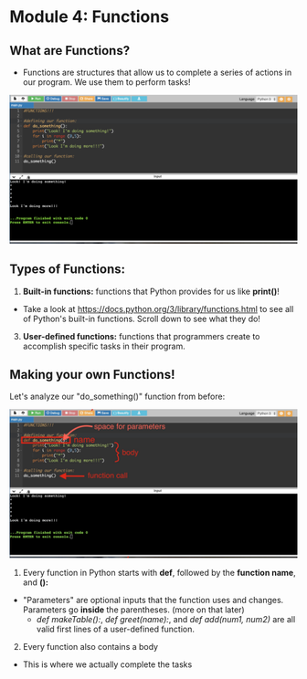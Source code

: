 # Module 4: Functions

## What are Functions?
* Functions are structures that allow us to complete a series of actions in our program. We use them to perform tasks!

<img src="https://github.com/anorris25/BeginnerCSManual/blob/a6f409a8635337a95234dd67dde936694c0428b6/Images/Functions%20Example.png" alt="app store" width="800"/>

## Types of Functions:
1. __Built-in functions:__ functions that Python provides for us like __print()__!
* Take a look at https://docs.python.org/3/library/functions.html to see all of Python's built-in functions. Scroll down to see what they do!
3. __User-defined functions:__ functions that programmers create to accomplish specific tasks in their program.

## Making your own Functions!

Let's analyze our "do_something()" function from before:

<img src="https://github.com/anorris25/BeginnerCSManual/blob/66861bbc0a9b449be7bed090ccdbd56dc98e93ef/Images/FunctionsExMarked.jpg" alt="app store" width="800"/>

1. Every function in Python starts with __def__, followed by the __function name__, and __():__
* "Parameters" are optional inputs that the function uses and changes. Parameters go __inside__ the parentheses. (more on that later)
  * _def makeTable():_, _def greet(name):_, and _def add(num1, num2)_ are all valid first lines of a user-defined function.

2. Every function also contains a body
* This is where we actually complete the tasks





